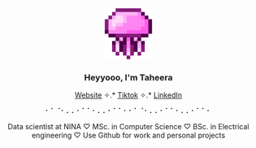 <div align="center">
  <img src="https://github.com/taheeraahmed/taheeraahmed/blob/main/terraria-pink.png?raw=true" width="100px" alt="just-a-line">
</div>
<h3 align="center">Heyyooo, I'm Taheera</h3>

<p align="center">
  <a href="https://www.taheera.no">Website</a> ✧.*
  <a href="https://www.tiktok.com/@taheera.py">Tiktok</a> ✧.*
  <a href="https://www.linkedin.com/in/taheera-ahmed-997750158/">LinkedIn</a> 
</p>
<p align="center">
⠂⠁⠈⠂⠄⠄⠂⠁⠁⠂⠄⠄⠂⠁⠁⠂⠂⠁⠈⠂⠄⠄⠂⠁⠁⠂⠄⠄⠂⠁⠁⠂
</p>
<p align="center">
  Data scientist at NINA
  ♡ MSc. in Computer Science
  ♡ BSc. in Electrical engineering
  ♡ Use Github for work and personal projects
</p>


